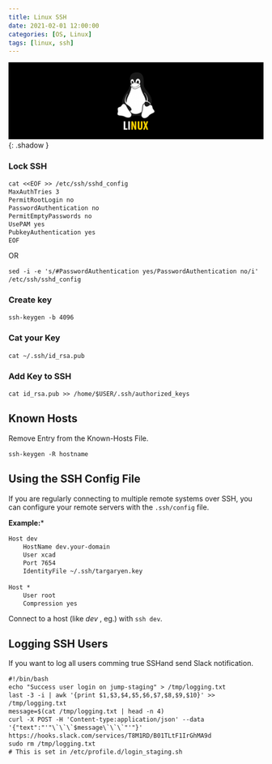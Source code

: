```yaml
---
title: Linux SSH
date: 2021-02-01 12:00:00
categories: [OS, Linux]
tags: [linux, ssh]
---
```

<script defer data-domain="senad-d.github.io" src="https://plus.seki.ink/js/script.js"></script>
![](https://github.com/senad-d/senad-d.github.io/blob/main/_media/images/linux-banner.png?raw=true){: .shadow }

### Lock SSH
```shell
cat <<EOF >> /etc/ssh/sshd_config
MaxAuthTries 3
PermitRootLogin no
PasswordAuthentication no
PermitEmptyPasswords no
UsePAM yes
PubkeyAuthentication yes
EOF
```
OR
```shell
sed -i -e 's/#PasswordAuthentication yes/PasswordAuthentication no/i' /etc/ssh/sshd_config
```

### Create key
```shell
ssh-keygen -b 4096
```

### Cat your Key
```shell
cat ~/.ssh/id_rsa.pub
```

### Add Key to SSH
```shell
cat id_rsa.pub >> /home/$USER/.ssh/authorized_keys
```

## Known Hosts
Remove Entry from the Known-Hosts File.
```shell
ssh-keygen -R hostname
```

## Using the SSH Config File

If you are regularly connecting to multiple remote systems over SSH, you can configure your remote servers with the `.ssh/config` file.

**Example:***
```shell
Host dev
    HostName dev.your-domain
    User xcad
	Port 7654
    IdentityFile ~/.ssh/targaryen.key

Host *
    User root
    Compression yes
```

Connect to a host (like *dev* , eg.) with `ssh dev`.

## Logging SSH Users

If you want to log all users comming true SSHand send Slack notification.

```shell
#!/bin/bash
echo "Success user login on jump-staging" > /tmp/logging.txt
last -3 -i | awk '{print $1,$3,$4,$5,$6,$7,$8,$9,$10}' >> /tmp/logging.txt
message=$(cat /tmp/logging.txt | head -n 4)
curl -X POST -H 'Content-type:application/json' --data '{"text":"'"\`\`\`$message\`\`\`"'"}' https://hooks.slack.com/services/T8M1RD/B01TLtF1IrGhMA9d
sudo rm /tmp/logging.txt
# This is set in /etc/profile.d/login_staging.sh
```